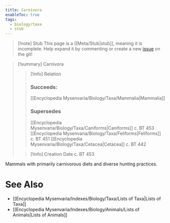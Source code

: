 ```yaml
---
title: Carnivora
enableToc: true
tags:
  - biology/taxa
  - stub
---
```


> [!note] Stub
> This page is a [[Meta/Stub|stub]], meaning it is incomplete. Help expand it by commenting or create a new [issue](https://github.com/RagtimeGal/quartz--encyclopedia-mysenvaria/issues/new/choose) on the git!


> [!summary] Carnivora
> > [!info] Relation
> > ### Succeeds:
> > [[Encyclopedia Mysenvaria/Biology/Taxa/Mammalia|Mammalia]]
> > ### Supersedes 
> > [[Encyclopedia Mysenvaria/Biology/Taxa/Caniforms|Caniforms]] c. BT 453
> > [[Encyclopedia Mysenvaria/Biology/Taxa/Feliforms|Feliforms]] c. BT 451
> > [[Encyclopedia Mysenvaria/Biology/Taxa/Cetacea|Cetacea]] c. BT 442
>
> > [!info] Creation Date
> > c. BT 453

Mammals with primarily carnivorous diets and diverse hunting practices.

# See Also
- [[Encyclopedia Mysenvaria/Indexes/Biology/Taxa/Lists of Taxa|Lists of Taxa]]
- [[Encyclopedia Mysenvaria/Indexes/Biology/Animals/Lists of Animals|Lists of Animals]]
